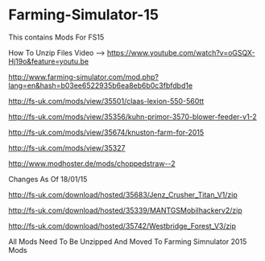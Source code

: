 # Farming-Simulator-15
This contains Mods For FS15

How To Unzip Files Video --> https://www.youtube.com/watch?v=oGSQX-Hj19o&feature=youtu.be

http://www.farming-simulator.com/mod.php?lang=en&hash=b03ee6522935b6ea8eb6b0c3fbfdbd1e

http://fs-uk.com/mods/view/35501/claas-lexion-550-560tt

http://fs-uk.com/mods/view/35356/kuhn-primor-3570-blower-feeder-v1-2

http://fs-uk.com/mods/view/35674/knuston-farm-for-2015

http://fs-uk.com/mods/view/35327

http://www.modhoster.de/mods/choppedstraw--2

Changes As Of 18/01/15

http://fs-uk.com/download/hosted/35683/Jenz_Crusher_Titan_V1/zip

http://fs-uk.com/download/hosted/35339/MANTGSMobilhackerv2/zip

http://fs-uk.com/download/hosted/35742/Westbridge_Forest_V3/zip

All Mods Need To Be Unzipped
And Moved To Farming Simnulator 2015 Mods


